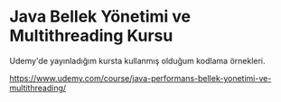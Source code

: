 # Java Bellek Yönetimi ve Multithreading Kursu 

Udemy'de yayınladığım kursta kullanmış olduğum kodlama örnekleri.

https://www.udemy.com/course/java-performans-bellek-yonetimi-ve-multithreading/
